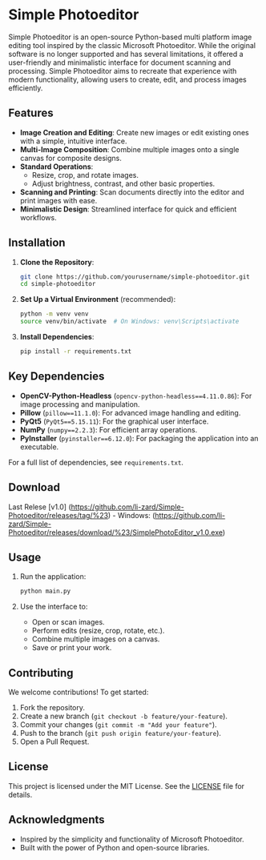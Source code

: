 # Simple Photoeditor

Simple Photoeditor is an open-source Python-based multi platform image editing tool inspired by the classic Microsoft Photoeditor. While the original software is no longer supported and has several limitations, it offered a user-friendly and minimalistic interface for document scanning and processing. Simple Photoeditor aims to recreate that experience with modern functionality, allowing users to create, edit, and process images efficiently.

## Features

- **Image Creation and Editing**: Create new images or edit existing ones with a simple, intuitive interface.
- **Multi-Image Composition**: Combine multiple images onto a single canvas for composite designs.
- **Standard Operations**:
  - Resize, crop, and rotate images.
  - Adjust brightness, contrast, and other basic properties.
- **Scanning and Printing**: Scan documents directly into the editor and print images with ease.
- **Minimalistic Design**: Streamlined interface for quick and efficient workflows.

## Installation

1. **Clone the Repository**:
   ```bash
   git clone https://github.com/yourusername/simple-photoeditor.git
   cd simple-photoeditor
   ```

2. **Set Up a Virtual Environment** (recommended):
   ```bash
   python -m venv venv
   source venv/bin/activate  # On Windows: venv\Scripts\activate
   ```

3. **Install Dependencies**:
   ```bash
   pip install -r requirements.txt
   ```

## Key Dependencies

- **OpenCV-Python-Headless** (`opencv-python-headless==4.11.0.86`): For image processing and manipulation.
- **Pillow** (`pillow==11.1.0`): For advanced image handling and editing.
- **PyQt5** (`PyQt5==5.15.11`): For the graphical user interface.
- **NumPy** (`numpy==2.2.3`): For efficient array operations.
- **PyInstaller** (`pyinstaller==6.12.0`): For packaging the application into an executable.

For a full list of dependencies, see `requirements.txt`.


## Download

Last Relese [v1.0] (https://github.com/li-zard/Simple-Photoeditor/releases/tag/%23)
    - Windows: (https://github.com/li-zard/Simple-Photoeditor/releases/download/%23/SimplePhotoEditor_v1.0.exe)
## Usage

1. Run the application:
   ```bash
   python main.py
   ```

2. Use the interface to:
   - Open or scan images.
   - Perform edits (resize, crop, rotate, etc.).
   - Combine multiple images on a canvas.
   - Save or print your work.

## Contributing

We welcome contributions! To get started:

1. Fork the repository.
2. Create a new branch (`git checkout -b feature/your-feature`).
3. Commit your changes (`git commit -m "Add your feature"`).
4. Push to the branch (`git push origin feature/your-feature`).
5. Open a Pull Request.


## License

This project is licensed under the MIT License. See the [LICENSE](LICENSE) file for details.

## Acknowledgments

- Inspired by the simplicity and functionality of Microsoft Photoeditor.
- Built with the power of Python and open-source libraries.